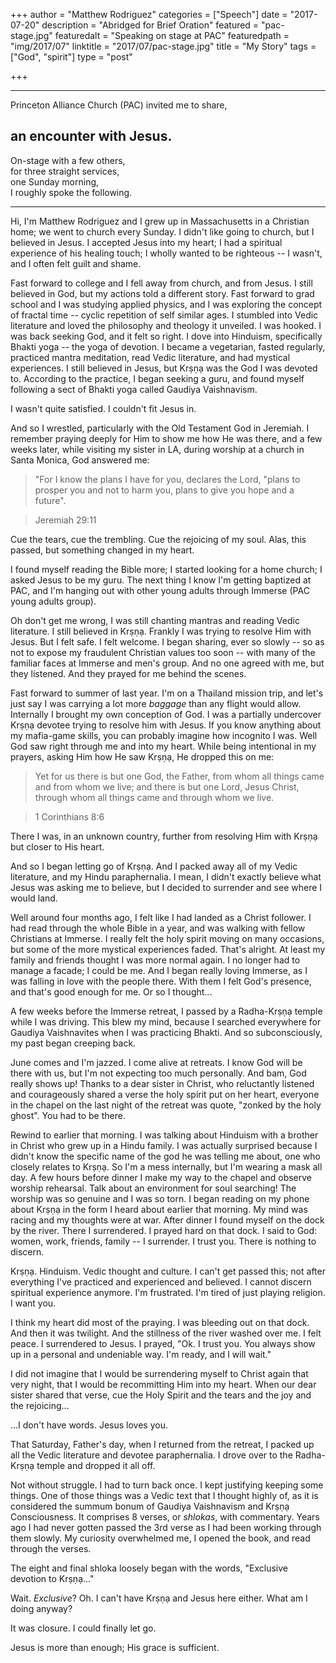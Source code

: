 +++
author = "Matthew Rodriguez"
categories = ["Speech"]
date = "2017-07-20"
description = "Abridged for Brief Oration"
featured = "pac-stage.jpg"
featuredalt = "Speaking on stage at PAC"
featuredpath = "img/2017/07"
linktitle = "2017/07/pac-stage.jpg"
title = "My Story"
tags = ["God", "spirit"]
type = "post"

+++

***

Princeton Alliance Church (PAC) invited me to share,

## an encounter with Jesus.

On-stage with a few others, \
for three straight services, \
one Sunday morning, \
I roughly spoke the following.

***

Hi, I'm Matthew Rodriguez and I grew up in Massachusetts in a Christian home; we went to church every Sunday.  I didn't like going to church, but I believed in Jesus.  I accepted Jesus into my heart; I had a spiritual experience of his healing touch; I wholly wanted to be righteous -- I wasn't, and I often felt guilt and shame.

Fast forward to college and I fell away from church, and from Jesus.  I still believed in God, but my actions told a different story.  Fast forward to grad school and I was studying applied physics, and I was exploring the concept of fractal time -- cyclic repetition of self similar ages.  I stumbled into Vedic literature and loved the philosophy and theology it unveiled.  I was hooked.  I was back seeking God, and it felt so right.  I dove into Hinduism, specifically Bhakti yoga -- the yoga of devotion.  I became a vegetarian, fasted regularly, practiced mantra meditation, read Vedic literature, and had mystical experiences.  I still believed in Jesus, but Krṣṇạ was the God I was devoted to.  According to the practice, I began seeking a guru, and found myself following a sect of Bhakti yoga called Gaudiya Vaishnavism.

I wasn't quite satisfied.  I couldn't fit Jesus in.

And so I wrestled, particularly with the Old Testament God in Jeremiah.  I remember praying deeply for Him to show me how He was there, and a few weeks later, while visiting my sister in LA, during worship at a church in Santa Monica, God answered me:

> "For I know the plans I have for you, declares the Lord, "plans to prosper you and not to harm you, plans to give you hope and a future". 

> Jeremiah 29:11
 
Cue the tears, cue the trembling.  Cue the rejoicing of my soul.  Alas, this passed, but something changed in my heart.

I found myself reading the Bible more; I started looking for a home church; I asked Jesus to be my guru.  The next thing I know I'm getting baptized at PAC, and I'm hanging out with other young adults through Immerse (PAC young adults group).

Oh don't get me wrong, I was still chanting mantras and reading Vedic literature.  I still believed in Krṣṇạ.  Frankly I was trying to resolve Him with Jesus.  But I felt safe.  I felt welcome.  I began sharing, ever so slowly -- so as not to expose my fraudulent Christian values too soon -- with many of the familiar faces at Immerse and men's group.  And no one agreed with me, but they listened.  And they prayed for me behind the scenes.  

Fast forward to summer of last year.  I'm on a Thailand mission trip, and let's just say I was carrying a lot more *baggage* than any flight would allow.  Internally I brought my own conception of God.  I was a partially undercover Krṣṇạ devotee trying to resolve him with Jesus.  If you know anything about my mafia-game skills, you can probably imagine how incognito I was.  Well God saw right through me and into my heart.  While being intentional in my prayers, asking Him how He saw Krṣṇạ, He dropped this on me:

> Yet for us there is but one God, the Father, from whom all things came and from whom we live; and there is but one Lord, Jesus Christ, through whom all things came and through whom we live.  

> 1 Corinthians 8:6

There I was, in an unknown country, further from resolving Him with Krṣṇạ but closer to His heart.

And so I began letting go of Krṣṇạ.  And I packed away all of my Vedic literature, and my Hindu paraphernalia.  I mean, I didn't exactly believe what Jesus was asking me to believe, but I decided to surrender and see where I would land.

Well around four months ago, I felt like I had landed as a Christ follower.  I had read through the whole Bible in a year, and was walking with fellow Christians at Immerse.  I really felt the holy spirit moving on many occasions, but some of the more mystical experiences faded.  That's alright.  At least my family and friends thought I was more normal again.  I no longer had to manage a facade; I could be me.  And I began really loving Immerse, as I was falling in love with the people there.  With them I felt God's presence, and that's good enough for me.  Or so I thought...

A few weeks before the Immerse retreat, I passed by a Radha-Krṣṇạ temple while I was driving.  This blew my mind, because I searched everywhere for Gaudiya Vaishnavites when I was practicing Bhakti.  And so subconsciously, my past began creeping back.

June comes and I'm jazzed.  I come alive at retreats.  I know God will be there with us, but I'm not expecting too much personally.  And bam, God really shows up!  Thanks to a dear sister in Christ, who reluctantly listened and courageously shared a verse the holy spirit put on her heart, everyone in the chapel on the last night of the retreat was quote, "zonked by the holy ghost".  You had to be there.

Rewind to earlier that morning.  I was talking about Hinduism with a brother in Christ who grew up in a Hindu family.  I was actually surprised because I didn't know the specific name of the god he was telling me about, one who closely relates to Krṣṇạ.  So I'm a mess internally, but I'm wearing a mask all day.  A few hours before dinner I make my way to the chapel and observe worship rehearsal.  Talk about an environment for soul searching! The worship was so genuine and I was so torn.  I began reading on my phone about Krṣṇạ in the form I heard about earlier that morning.  My mind was racing and my thoughts were at war.  After dinner I found myself on the dock by the river.  There I surrendered.  I prayed hard on that dock.  I said to God: women, work, friends, family -- I surrender.  I trust you.  There is nothing to discern.

Krṣṇạ.  Hinduism.  Vedic thought and culture.  I can't get passed this; not after everything I've practiced and experienced and believed.  I cannot discern spiritual experience anymore.  I'm frustrated.  I'm tired of just playing religion.  I want you.

I think my heart did most of the praying.  I was bleeding out on that dock.  And then it was twilight.  And the stillness of the river washed over me.  I felt peace.  I surrendered to Jesus.  I prayed, "Ok.  I trust you.  You always show up in a personal and undeniable way.  I'm ready, and I will wait."

I did not imagine that I would be surrendering myself to Christ again that very night, that I would be recommitting Him into my heart.  When our dear sister shared that verse, cue the Holy Spirit and the tears and the joy and the rejoicing...

...I don't have words.  Jesus loves you.

That Saturday, Father's day, when I returned from the retreat, I packed up all the Vedic literature and devotee paraphernalia.  I drove over to the Radha-Krṣṇạ temple and dropped it all off.

Not without struggle.  I had to turn back once.  I kept justifying keeping some things.  One of those things was a Vedic text that I thought highly of, as it is considered the summum bonum of Gaudiya Vaishnavism and Krṣṇạ Consciousness.  It comprises 8 verses, or *shlokas*, with commentary.  Years ago I had never gotten passed the 3rd verse as I had been working through them slowly.  My curiosity overwhelmed me, I opened the book, and read through the verses.  

The eight and final shloka loosely began with the words, "Exclusive devotion to Krṣṇạ..."

Wait.  *Exclusive*?  Oh.  I can't have Krṣṇạ and Jesus here either.  What am I doing anyway?

It was closure.  I could finally let go.  

Jesus is more than enough; His grace is sufficient.